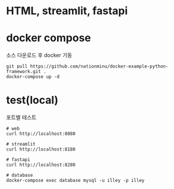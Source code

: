 # HTML, streamlit, fastapi

# docker compose
소스 다운로드 후 docker 기동
```
git pull https://github.com/nationminu/docker-example-python-framework.git .
docker-compose up -d
```

# test(local)
포트별 테스트
```
# web
curl http://localhost:8080

# streamlit
curl http://localhost:8180

# fastapi
curl http://localhost:8280

# database
docker-compose exec database mysql -u illey -p illey
```